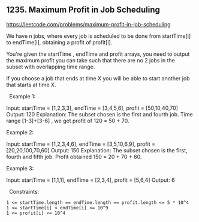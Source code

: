 ## 1235. Maximum Profit in Job Scheduling

https://leetcode.com/problems/maximum-profit-in-job-scheduling

We have n jobs, where every job is scheduled to be done from startTime[i] to endTime[i], obtaining a profit of profit[i].

You're given the startTime , endTime and profit arrays, you need to output the maximum profit you can take such that there are no 2 jobs in the subset with overlapping time range.

If you choose a job that ends at time X you will be able to start another job that starts at time X.

 
Example 1:



Input: startTime = [1,2,3,3], endTime = [3,4,5,6], profit = [50,10,40,70]
Output: 120
Explanation: The subset chosen is the first and fourth job. 
Time range [1-3]+[3-6] , we get profit of 120 = 50 + 70.


Example 2:

 


Input: startTime = [1,2,3,4,6], endTime = [3,5,10,6,9], profit = [20,20,100,70,60]
Output: 150
Explanation: The subset chosen is the first, fourth and fifth job. 
Profit obtained 150 = 20 + 70 + 60.


Example 3:



Input: startTime = [1,1,1], endTime = [2,3,4], profit = [5,6,4]
Output: 6


 
Constraints:


	1 <= startTime.length == endTime.length == profit.length <= 5 * 10^4
	1 <= startTime[i] < endTime[i] <= 10^9
	1 <= profit[i] <= 10^4

